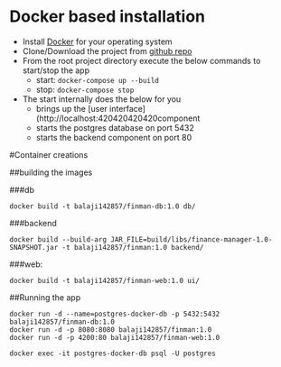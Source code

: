 # Docker based installation

- Install [Docker](https://docs.docker.com/get-docker/) for your operating system
- Clone/Download the project from [github repo](https://github.com/balaji142857/finance-manager)
- From the root project directory execute the below commands to start/stop the app
    - start: ```docker-compose up --build```
    - stop: ```docker-compose stop```
- The start internally does the below for you
    - brings up the [user interface](http://localhost:420420420420component
    - starts the postgres database on port 5432
    - starts the backend component on port 80


#Container creations

##building the images

###db
```
docker build -t balaji142857/finman-db:1.0 db/
```

###backend
``` 
docker build --build-arg JAR_FILE=build/libs/finance-manager-1.0-SNAPSHOT.jar -t balaji142857/finman:1.0 backend/
```


###web:
```
docker build -t balaji142857/finman-web:1.0 ui/
```


##Running the app
```
docker run -d --name=postgres-docker-db -p 5432:5432 balaji142857/finman-db:1.0
docker run -d -p 8080:8080 balaji142857/finman:1.0
docker run -d -p 4200:80 balaji142857/finman-web:1.0

docker exec -it postgres-docker-db psql -U postgres
```

